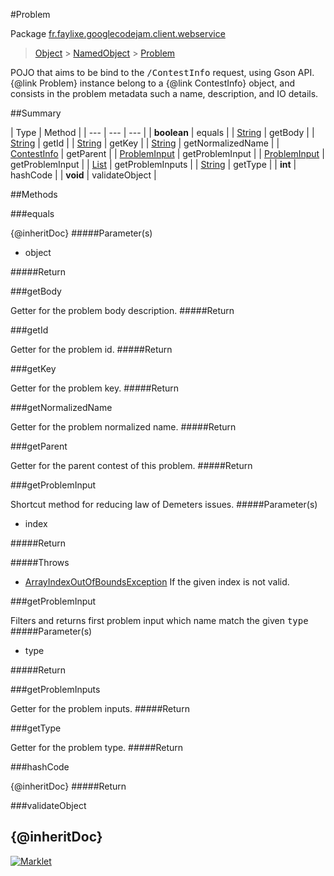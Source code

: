 #Problem

Package [fr.faylixe.googlecodejam.client.webservice](README.md)<br>
> [Object](../../../../java/lang/Object.md) > [NamedObject](common/NamedObject.md) > [Problem](Problem.md)

<p>POJO that aims to be bind to the <tt>/ContestInfo</tt>
 request, using Gson API. {@link Problem} instance belong
 to a {@link ContestInfo} object, and consists in the problem
 metadata such a name, description, and IO details.</p>

##Summary


| Type | Method |
| --- | --- | --- |
| **boolean** | equals |
| [String](../../../../java/lang/String.md) | getBody |
| [String](../../../../java/lang/String.md) | getId |
| [String](../../../../java/lang/String.md) | getKey |
| [String](../../../../java/lang/String.md) | getNormalizedName |
| [ContestInfo](ContestInfo.md) | getParent |
| [ProblemInput](ProblemInput.md) | getProblemInput |
| [ProblemInput](ProblemInput.md) | getProblemInput |
| [List](../../../../java/util/List.md) | getProblemInputs |
| [String](../../../../java/lang/String.md) | getType |
| **int** | hashCode |
| **void** | validateObject |

##Methods

###equals


{@inheritDoc}
#####Parameter(s)


* object

#####Return



###getBody


Getter for the problem body description.
#####Return



###getId


Getter for the problem id.
#####Return



###getKey


Getter for the problem key.
#####Return



###getNormalizedName


Getter for the problem normalized name.
#####Return



###getParent


Getter for the parent contest of this problem.
#####Return



###getProblemInput


Shortcut method for reducing law of Demeters issues.
#####Parameter(s)


* index

#####Return


#####Throws

* [ArrayIndexOutOfBoundsException](../../../../java/lang/ArrayIndexOutOfBoundsException.md) If the given index is not valid.

###getProblemInput


Filters and returns first problem input which name
 match the given <tt>type</tt>
#####Parameter(s)


* type

#####Return



###getProblemInputs


Getter for the problem inputs.
#####Return



###getType


Getter for the problem type.
#####Return



###hashCode


{@inheritDoc}
#####Return



###validateObject


{@inheritDoc}
---
[![Marklet](https://img.shields.io/badge/Generated%20by-Marklet-green.svg)](https://github.com/Faylixe/marklet)